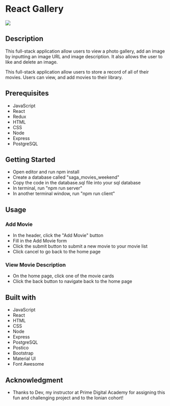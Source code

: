 # React Gallery

<img src='/src/images/weekend-movie-sagas.gif'></img>

## Description 
This full-stack application allow users to view a photo gallery, add an image by inputting an image URL and image description. It also allows the user to like and delete an image. 

This full-stack application allow users to store a record of all of their movies. Users can view, and add movies to their library.

## Prerequisites
- JavaScript 
- React
- Redux 
- HTML
- CSS
- Node
- Express 
- PostgreSQL 

## Getting Started 
- Open editor and run npm install
- Create a database called "saga_movies_weekend"
- Copy the code in the database.sql file into your sql database
- In terminal, run "npm run server"
- In another terminal window, run "npm run client"

## Usage 
### Add Movie 
- In the header, click the "Add Movie" button 
- Fill in the Add Movie form 
- Click the submit button to submit a new movie to your movie list
- Click cancel to go back to the home page 

### View Movie Description 
- On the home page, click one of the movie cards 
- Click the back button to navigate back to the home page 

## Built with 
- JavaScript 
- React
- HTML
- CSS
- Node
- Express 
- PostgreSQL 
- Postico
- Bootstrap 
- Material UI 
- Font Awesome 

## Acknowledgment 
- Thanks to Dev, my instructor at Prime Digital Academy for assigning this fun and challenging project and to the Ionian cohort!
